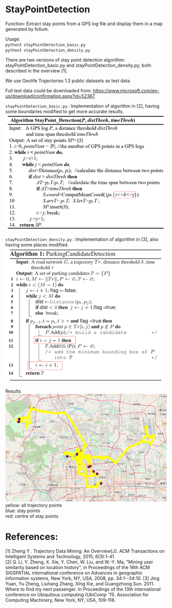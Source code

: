 # StayPointDetection
Function: Extract stay points from a GPS log file and display them in a map generated by folium.  
  
Usage:  
`python3 stayPointDetection_basic.py`  
`python3 stayPointDetection_density.py`    

There are two versions of stay point detection algorithm: stayPointDetection_basic.py and stayPointDetection_density.py, both described in the overview [1].  

We use Geolife Trajectories 1.3 public datasets as test data.  

Full test data could be downloaded from: https://www.microsoft.com/en-us/download/confirmation.aspx?id=52367  

`stayPointDetection_basic.py` : Implementation of algorithm in [2], having some boundaries modified to get more accurate results.  
![stayPointDetection_basic](https://github.com/zhang35/Image/blob/master/StayPointDetection_basic.png)

`stayPointDetection_density.py` : Implementation of algorithm in [3], also having some places modified.  
![stayPointDetection_density](https://github.com/zhang35/Image/blob/master/StayPointDetection_density.png)

Results
![results shown by folium](https://github.com/zhang35/Image/blob/master/folium.png)
yellow: all trajectory points  
blue: stay points    
red: centre of stay points

# References:
[1] Zheng Y . Trajectory Data Mining: An Overview[J]. ACM Transactions on Intelligent Systems and Technology, 2015, 6(3):1-41.  
[2] Q. Li, Y. Zheng, X. Xie, Y. Chen, W. Liu, and W.-Y. Ma, "Mining user similarity based on location history", in Proceedings of the 16th ACM SIGSPATIAL international conference on Advances in geographic information systems, New York, NY, USA, 2008, pp. 34:1--34:10.
[3] Jing Yuan, Yu Zheng, Liuhang Zhang, XIng Xie, and Guangzhong Sun. 2011. Where to find my next passenger. In Proceedings of the 13th international conference on Ubiquitous computing (UbiComp '11). Association for Computing Machinery, New York, NY, USA, 109–118.
